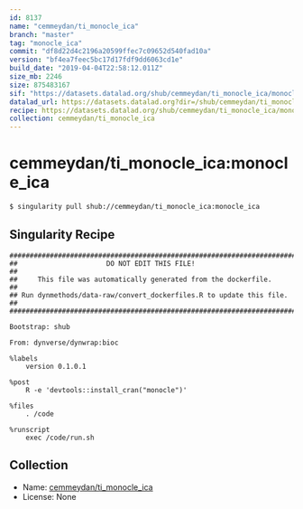```yaml
---
id: 8137
name: "cemmeydan/ti_monocle_ica"
branch: "master"
tag: "monocle_ica"
commit: "df8d22d4c2196a20599ffec7c09652d540fad10a"
version: "bf4ea7feec5bc17d17fdf9dd6063cd1e"
build_date: "2019-04-04T22:58:12.011Z"
size_mb: 2246
size: 875483167
sif: "https://datasets.datalad.org/shub/cemmeydan/ti_monocle_ica/monocle_ica/2019-04-04-df8d22d4-bf4ea7fe/bf4ea7feec5bc17d17fdf9dd6063cd1e.simg"
datalad_url: https://datasets.datalad.org?dir=/shub/cemmeydan/ti_monocle_ica/monocle_ica/2019-04-04-df8d22d4-bf4ea7fe/
recipe: https://datasets.datalad.org/shub/cemmeydan/ti_monocle_ica/monocle_ica/2019-04-04-df8d22d4-bf4ea7fe/Singularity
collection: cemmeydan/ti_monocle_ica
---
```


# cemmeydan/ti_monocle_ica:monocle_ica

```bash
$ singularity pull shub://cemmeydan/ti_monocle_ica:monocle_ica
```

## Singularity Recipe

```singularity
########################################################################
##                      DO NOT EDIT THIS FILE!                        ##
##     This file was automatically generated from the dockerfile.     ##
## Run dynmethods/data-raw/convert_dockerfiles.R to update this file. ##
########################################################################

Bootstrap: shub

From: dynverse/dynwrap:bioc

%labels
    version 0.1.0.1

%post
    R -e 'devtools::install_cran("monocle")'

%files
    . /code

%runscript
    exec /code/run.sh
```

## Collection

 - Name: [cemmeydan/ti_monocle_ica](https://github.com/cemmeydan/ti_monocle_ica)
 - License: None

